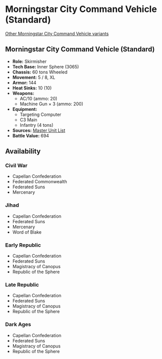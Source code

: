 # Morningstar City Command Vehicle (Standard) 

[Other Morningstar City Command Vehicle variants](../morningstar_city_command_vehicle.md) 

## Morningstar City Command Vehicle (Standard) 

- **Role:** Skirmisher 
- **Tech Base:** Inner Sphere (3065) 
- **Chassis:** 60 tons Wheeled 
- **Movement:** 5 / 8, XL 
- **Armor:** 144 
- **Heat Sinks:** 10 (10) 
- **Weapons:** 
  - AC/10 (ammo: 20) 
  - Machine Gun × 3 (ammo: 200) 
- **Equipment:** 
  - Targeting Computer 
  - C3 Main 
  - Infantry (4 tons) 
- **Sources:** [Master Unit List](http://masterunitlist.info/Unit/Details/4671/morningstar-city-command-vehicle-standard) 
- **Battle Value:** 694 

## Availability 

### Civil War 

- Capellan Confederation 
- Federated Commonwealth 
- Federated Suns 
- Mercenary 

### Jihad 

- Capellan Confederation 
- Federated Suns 
- Mercenary 
- Word of Blake 

### Early Republic 

- Capellan Confederation 
- Federated Suns 
- Magistracy of Canopus 
- Republic of the Sphere 

### Late Republic 

- Capellan Confederation 
- Federated Suns 
- Magistracy of Canopus 
- Republic of the Sphere 

### Dark Ages 

- Capellan Confederation 
- Federated Suns 
- Magistracy of Canopus 
- Republic of the Sphere 

